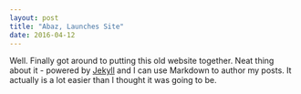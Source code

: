 ```yaml
---
layout: post
title: "Abaz, Launches Site"
date: 2016-04-12
---
```

  Well. Finally got around to putting this old website together. Neat thing about it - powered by [Jekyll](http://jekyllrb.com) and I can use Markdown to author my posts. It actually is a lot easier than I thought it was going to be.

